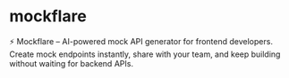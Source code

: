 # mockflare
⚡ Mockflare – AI-powered mock API generator for frontend developers.  Create mock endpoints instantly, share with your team, and keep building without waiting for backend APIs.
